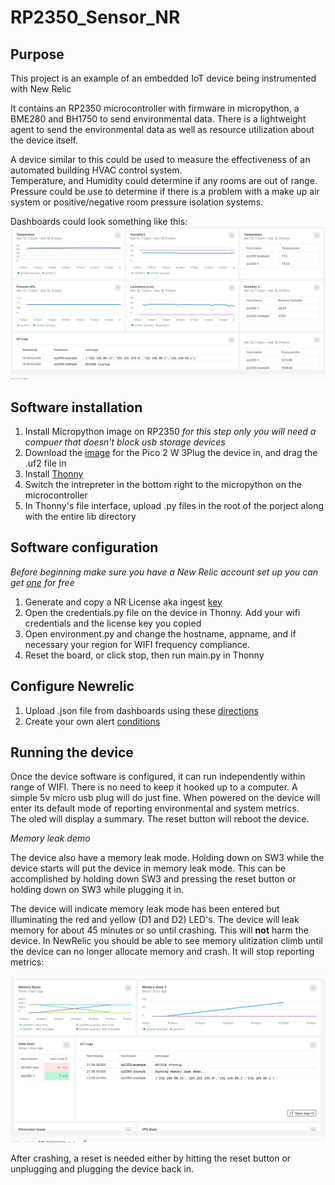 # RP2350_Sensor_NR

## Purpose

This project is an example of an embedded IoT device being instrumented with New Relic

It contains an RP2350 microcontroller with firmware in micropython, a BME280 and BH1750 to send environmental data.
There is a lightweight agent to send the environmental data as well as resource utilization about the device itself.

A device similar to this could be used to measure the effectiveness of an automated building HVAC control system.  
Temperature, and Humidity could determine if any rooms are out of range.  Pressure could be use to determine if there is a problem with a 
make up air system or positive/negative room pressure isolation systems.

Dashboards could look something like this:
![dash1.png](images/dash1.png)





## Software installation
1. Install Micropython image on RP2350 *for this step only you will need a compuer that doesn't block usb storage devices*
2. Download the [image](https://micropython.org/download/RPI_PICO2_W/) for the Pico 2 W 
3Plug the device in, and drag the .uf2 file in
4. Install [Thonny](https://thonny.org/)
5. Switch the intrepreter in the bottom right to the micropython on the microcontroller
6. In Thonny's file interface, upload .py files in the root of the porject along with the entire lib directory

## Software configuration
*Before beginning make sure you have a New Relic account set up*
*you can get [one](https://newrelic.com/pricing/free-tier) for free*

1. Generate and copy a NR License aka ingest [key](https://one.newrelic.com/launcher/api-keys-ui.api-keys-launcher?_gl=1*1ubudw0*_gcl_au*ODM1MTQzNjA0LjE3NDE0NTMwNTM.*_ga*ODU3NjgwMDEyLjE3NDE0NTMwNTM.*_ga_R5EF3MCG7B*MTc0MjQzMTkyOS43LjEuMTc0MjQzMTk2OC4yMS4xLjExMDY0NDY0NDU.)
2. Open the credentials.py file on the device in Thonny.  Add your wifi credentials and the license key you copied
3. Open environment.py and change the hostname, appname, and if necessary your region for WIFI frequency compliance.
4. Reset the board, or click stop, then run main.py in Thonny

## Configure Newrelic
1. Upload .json file from dashboards using these [directions](https://docs.newrelic.com/docs/query-your-data/explore-query-data/dashboards/dashboards-charts-import-export-data/)
2. Create your own alert [conditions](https://docs.newrelic.com/docs/tutorial-create-alerts/create-an-alert/)

## Running the device
Once the device software is configured, it can run independently within range of WIFI.
There is no need to keep it hooked up to a computer.  A simple 5v micro usb plug will do just fine.  When powered on
the device will enter its default mode of reporting environmental and system metrics.  
The oled will display a summary.  The reset button will reboot the device.

*Memory leak demo*

The device also have a memory leak mode.  Holding down on SW3 while the
device starts will put the device in memory leak mode.  This can be accomplished by holding down SW3
and pressing the reset button or holding down on SW3 while plugging it in.

The device will indicate memory leak mode has been entered but illuminating
the red and yellow (D1 and D2) LED's.  The device will leak memory for about 45 minutes or so
until crashing.  This will **not** harm the device.  In NewRelic you should be
able to see memory ulitization climb until the device can no longer allocate
memory and crash.  It will stop reporting metrics:

![dash2.png](images/dash2.png)

After crashing, a reset is needed either by hitting the reset button or unplugging and plugging the device back in.


